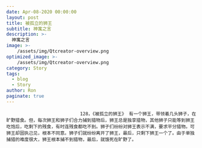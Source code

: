 ```yaml
---
date: Apr-08-2020 00:00:00
layout: post
title: 被孤立的狮王
subtitle: 神寓之言
description: >-
  神寓之言
image: >-
    /assets/img/Qtcreator-overview.png
optimized_image: >-
    /assets/img/Qtcreator-overview.png
category: Story
tags:
  - blog
  - Story
author: Ron
paginate: true
---
```


							　　128，《被孤立的狮王》 有一个狮王，带领着几头狮子，在旷野猎食。但，每次狮王和狮子们合力捕到猎物后，狮王总是独享猎物，其他狮子只能等到狮王吃饱后，吃剩下的残食，有时连残食都吃不到。狮子们纷纷对狮王表示不满，要求平分猎物。可狮王却固执己见，根本不同意。狮子们就纷纷离开了狮王，最后，只剩下狮王一个了。由于单独捕猎的难度很大，狮王根本捕不到猎物，最后，就饿死在旷野了。
							
							
						
